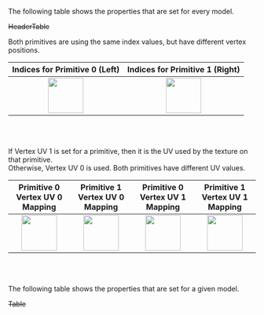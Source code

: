 The following table shows the properties that are set for every model.  

~~HeaderTable~~

Both primitives are using the same index values, but have different vertex positions.  

Indices for Primitive 0 (Left) | Indices for Primitive 1 (Right)
:---: | :---:
<img src="./Icon_Indices_Primitive0.png" height="72" width="72" align="middle"> | <img src="./Icon_Indices_Primitive1.png" height="72" width="72" align="middle">

<br><br>

If Vertex UV 1 is set for a primitive, then it is the UV used by the texture on that primitive.  
Otherwise, Vertex UV 0 is used. Both primitives have different UV values.  

Primitive 0 Vertex UV 0 Mapping | Primitive 1 Vertex UV 0 Mapping | Primitive 0 Vertex UV 1 Mapping | Primitive 1 Vertex UV 1 Mapping
:---: | :---: | :---: | :---:
<img src="./Icon_UVSpace2.png" height="72" width="72" align="middle"> | <img src="./Icon_UVSpace3.png" height="72" width="72" align="middle"> | <img src="./Icon_UVSpace4.png" height="72" width="72" align="middle"> | <img src="./Icon_UVSpace5.png" height="72" width="72" align="middle">

<br><br>

The following table shows the properties that are set for a given model.  

~~Table~~ 
